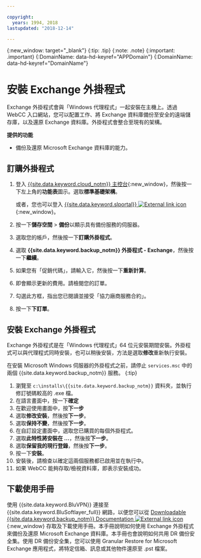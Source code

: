 ```yaml
---

copyright:
  years: 1994, 2018
lastupdated: "2018-12-14"

---
```

{:new_window: target="_blank"}
{:tip: .tip}
{:note: .note}
{:important: .important}
{:DomainName: data-hd-keyref="APPDomain"}
{:DomainName: data-hd-keyref="DomainName"}

# 安裝 Exchange 外掛程式

Exchange 外掛程式會與「Windows 代理程式」一起安裝在主機上。透過 WebCC 入口網站，您可以配置工作、將 Exchange 資料庫備份至安全的遠端儲存庫，以及還原 Exchange 資料庫。外掛程式會整合至現有的架構。

**提供的功能**

- 備份及還原 Microsoft Exchange 資料庫的能力。

## 訂購外掛程式

1. 登入 [{{site.data.keyword.cloud_notm}} 主控台](https://{DomainName}/catalog/){:new_window}，然後按一下左上角的**功能表**圖示。選取**標準基礎架構**。

   或者，您也可以登入 [{{site.data.keyword.slportal}} ![External link icon](../../icons/launch-glyph.svg "External link icon")](https://control.softlayer.com/){:new_window}。
2. 按一下**儲存空間** > **備份**以顯示具有備份服務的伺服器。
3. 選取您的帳戶，然後按一下**訂購外掛程式**。
4. 選取 **{{site.data.keyword.backup_notm}} 外掛程式 - Exchange**，然後按一下**繼續**。
5. 如果您有「促銷代碼」，請輸入它，然後按一下**重新計算**。
6. 即會顯示更新的費用。請檢閱您的訂單。
7. 勾選此方框，指出您已閱讀並接受「協力廠商服務合約」。
8. 按一下**下訂單**。

## 安裝 Exchange 外掛程式

Exchange 外掛程式是在「Windows 代理程式」64 位元安裝期間安裝。外掛程式可以與代理程式同時安裝，也可以稍後安裝，方法是選取**修改**重新執行安裝。

在安裝 Microsoft Windows 伺服器的外掛程式之前，請停止 `services.msc` 中的兩個 {{site.data.keyword.backup_notm}} 服務。
{:tip}

1. 瀏覽至 `c:\installs\{{site.data.keyword.backup_notm}}` 資料夾，並執行修訂號碼較高的 .exe 檔。
2. 在語言畫面中，按一下**確定**
3. 在歡迎使用畫面中，按**下一步**
4. 選取**修改安裝**，然後按**下一步**。
5. 選取**保持不變**，然後按**下一步**。
6. 在自訂設定畫面中，選取您已購買的每個外掛程式。
7. 選取**此特性將安裝在 ...**，然後按**下一步**。
8. 選取**保留我的現行登錄**，然後按**下一步**。
9. 按一下**安裝**。
10. 安裝後，請檢查以確定這兩個服務都已啟用並在執行中。
11. 如果 WebCC 能夠存取/檢視資料庫，即表示安裝成功。

## 下載使用手冊

使用 {{site.data.keyword.BluVPN}} 連接至 {{site.data.keyword.BluSoftlayer_full}} 網路，以便您可以從 [Downloadable {{site.data.keyword.backup_notm}} Documentation ![External link icon](../../icons/launch-glyph.svg "External link icon")](http://downloads.service.softlayer.com/evault/Documentation/){:new_window} 存取及下載使用手冊。本手冊說明如何使用 Exchange 外掛程式來備份及還原 Microsoft Exchange 資料庫。本手冊也會說明如何共用 DR 備份安全集。使用 DR 備份安全集，您可以使用 Granular Restore for Microsoft Exchange 應用程式，將特定信箱、訊息或其他物件還原至 .pst 檔案。
